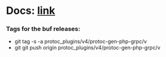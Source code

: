 # Docs: [link](https://roadrunner.dev/docs/plugins-grpc)


### Tags for the buf releases:
- git tag -s -a protoc_plugins/v4/protoc-gen-php-grpc/v<tag>
- git git push origin protoc_plugins/v4/protoc-gen-php-grpc/v<tag>
